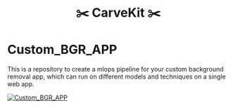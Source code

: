 # <p align="center"> ✂️ CarveKit ✂️  </p>

# Custom_BGR_APP
This is a repository to create a mlops pipeline for your custom background removal app, which can run on different models and techniques on a single web app.


[![Custom_BGR_APP](https://img.youtube.com/vi/uAksgBFnGWY/0.jpg)](https://www.youtube.com/watch?v=uAksgBFnGWY)
